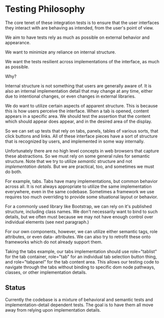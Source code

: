 # Testing Philosophy

The core tenet of these integration tests is to ensure that the user interfaces they interact with are behaving as intended, from the user's point of view.

We aim to have tests rely as much as possible on external behavior and appearance. 

We want to minimize any reliance on internal structure.

We want the tests resilient across implementations of the interface, as much as possible.

Why? 

Internal structure is not something that users are generally aware of. It is also an internal implementation detail that may change at any time, either due to intentional changes, or even changes in external libraries.

We do want to utilize certain aspects of apparent structure. This is because this is how users perceive the interface. When a tab is opened, content appears in a specific area. We should test the assertion that the content which should appear does appear, and in the desired area of the display. 

So we can set up tests that rely on tabs, panels, tables of various sorts, that click buttons and links. All of these interface pieces have a sort of structure that is recognized by users, and implemented in some way internally.

Unfortunately there are no high level concepts in web browsers that capture these abstractions. So we must rely on some general rules for semantic structure. Note that we try to utilize _semantic_ structure and not _implementation details_. But we are practical, too, and sometimes we must do both.

For example, tabs. Tabs have many implementations, but common behavior across all. It is not always appropriate to utilize the same implementation everywhere, even in the same codebase. Sometimes a framework we use requires too much overriding to provide some situational layout or behavior.

For a commonly used library like Bootstrap, we can rely on it's published structure, including class names. We don't necessarily want to bind to such details, but we often must because we may not have enough control over individual elements (see next paragraph.) 

For our own components, however, we can utilize either semantic tags, role attributes, or even data- attributes. We can also try to retrofit these onto frameworks which do not already support them.

Taking the tabs example, our tabs implementation should use role="tablist" for the tab container, role="tab" for an individual tab selection button thing, and role="tabpanel" for the tab content area. This allows our testing code to navigate through the tabs without binding to specific dom node pathways, classes, or other implementation details.

## Status

Currently the codebase is a mixture of behavioral and semantic tests and implementation-detail dependent tests. The goal is to have them all move away from relying upon implementation details.



